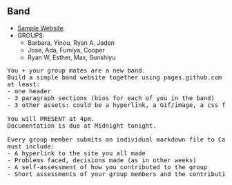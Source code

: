 ## Band
- [Sample Website](https://kariestes.github.io/)
- GROUPS:
  - Barbara, Yinou, Ryan A, Jaden
  - Jose, Ada, Fumiya, Cooper
  - Ryan W, Esther, Max, Sunshiyu
<pre>
You + your group mates are a new band.
Build a simple band website together using pages.github.com where your index.html file has
at least:
- one header
- 3 paragraph sections (bios for each of you in the band)
- 3 other assets: could be a hyperlink, a Gif/image, a css file, etc.

You will PRESENT at 4pm.
Documentation is due at Midnight tonight.

Every group member submits an individual markdown file to Canvas. The markdown file
must include:
- A hyperlink to the site you all made
- Problems faced, decisions made (as in other weeks)
- A self-assessment of how you contributed to the group
- Short assessments of your group members and the contributions they made
</pre>
